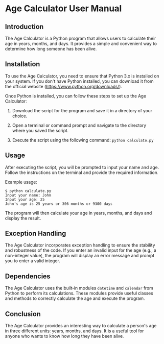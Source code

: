 # Age Calculator User Manual

## Introduction

The Age Calculator is a Python program that allows users to calculate their age in years, months, and days. It provides a simple and convenient way to determine how long someone has been alive.

## Installation

To use the Age Calculator, you need to ensure that Python 3.x is installed on your system. If you don't have Python installed, you can download it from the official website (https://www.python.org/downloads/).

Once Python is installed, you can follow these steps to set up the Age Calculator:

1. Download the script for the program and save it in a directory of your choice.

2. Open a terminal or command prompt and navigate to the directory where you saved the script.

3. Execute the script using the following command: `python calculate.py`

## Usage

After executing the script, you will be prompted to input your name and age. Follow the instructions on the terminal and provide the required information.

Example usage:

```
$ python calculate.py
Input your name: John
Input your age: 25
John's age is 25 years or 306 months or 9300 days
```

The program will then calculate your age in years, months, and days and display the result.

## Exception Handling

The Age Calculator incorporates exception handling to ensure the stability and robustness of the code. If you enter an invalid input for the age (e.g., a non-integer value), the program will display an error message and prompt you to enter a valid integer.

## Dependencies

The Age Calculator uses the built-in modules `datetime` and `calendar` from Python to perform its calculations. These modules provide useful classes and methods to correctly calculate the age and execute the program.

## Conclusion

The Age Calculator provides an interesting way to calculate a person's age in three different units: years, months, and days. It is a useful tool for anyone who wants to know how long they have been alive.